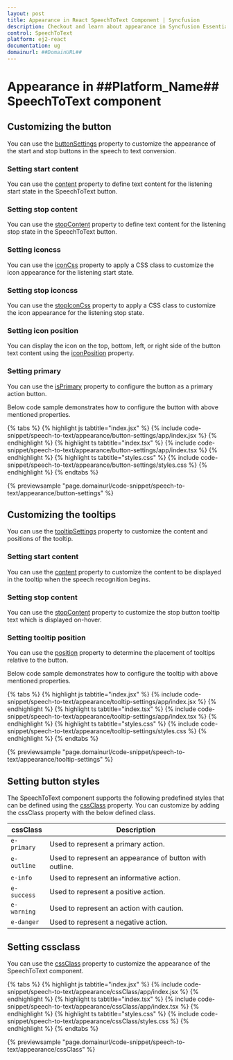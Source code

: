 ```yaml
---
layout: post
title: Appearance in React SpeechToText Component | Syncfusion
description: Checkout and learn about appearance in Syncfusion Essential React SpeechToText component, its elements, and more details.
control: SpeechToText
platform: ej2-react
documentation: ug
domainurl: ##DomainURL##
---
```


# Appearance in ##Platform_Name## SpeechToText component

## Customizing the button

You can use the [buttonSettings](../api/speech-to-text/#buttonSettings) property to customize the appearance of the start and stop buttons in the speech to text conversion.

### Setting start content

You can use the [content](../api/speech-to-text/buttonSettingsModel/#content) property to define text content for the listening start state in the SpeechToText button.

### Setting stop content

You can use the [stopContent](../api/speech-to-text/buttonSettingsModel/#stopContent) property to define text content for the listening stop state in the SpeechToText button.

### Setting iconcss

You can use the [iconCss](../api/speech-to-text/buttonSettingsModel/#iconCss) property to apply a CSS class to customize the icon appearance for the listening start state.

### Setting stop iconcss

You can use the [stopIconCss](../api/speech-to-text/buttonSettingsModel/#stopIconCss) property to apply a CSS class to customize the icon appearance for the listening stop state.

### Setting icon position

You can display the icon on the top, bottom, left, or right side of the button text content using the [iconPosition](../api/speech-to-text/buttonSettingsModel/#iconPosition) property.

### Setting primary

You can use the [isPrimary](../api/speech-to-text/buttonSettingsModel/#isPrimary) property to configure the button as a primary action button.

Below code sample demonstrates how to configure the button with above mentioned properties.

{% tabs %}
{% highlight js tabtitle="index.jsx" %}
{% include code-snippet/speech-to-text/appearance/button-settings/app/index.jsx %}
{% endhighlight %}
{% highlight ts tabtitle="index.tsx" %}
{% include code-snippet/speech-to-text/appearance/button-settings/app/index.tsx %}
{% endhighlight %}
{% highlight ts tabtitle="styles.css" %}
{% include code-snippet/speech-to-text/appearance/button-settings/styles.css %}
{% endhighlight %}
{% endtabs %}

 {% previewsample "page.domainurl/code-snippet/speech-to-text/appearance/button-settings" %}

## Customizing the tooltips

You can use the [tooltipSettings](../api/speech-to-text/#tooltipSettings) property to customize the content and positions of the tooltip.

### Setting start content

You can use the [content](../api/speech-to-text/tooltipSettingsModel/#content) property to customize the content to be displayed in the tooltip when the speech recognition begins.

### Setting stop content

You can use the [stopContent](../api/speech-to-text/tooltipSettingsModel/#stopContent) property to customize the stop button tooltip text which is displayed on-hover.

### Setting tooltip position

You can use the [position](../api/speech-to-text/tooltipSettingsModel/#position) property to determine the placement of tooltips relative to the button.

Below code sample demonstrates how to configure the tooltip with above mentioned properties.

{% tabs %}
{% highlight js tabtitle="index.jsx" %}
{% include code-snippet/speech-to-text/appearance/tooltip-settings/app/index.jsx %}
{% endhighlight %}
{% highlight ts tabtitle="index.tsx" %}
{% include code-snippet/speech-to-text/appearance/tooltip-settings/app/index.tsx %}
{% endhighlight %}
{% highlight ts tabtitle="styles.css" %}
{% include code-snippet/speech-to-text/appearance/tooltip-settings/styles.css %}
{% endhighlight %}
{% endtabs %}

 {% previewsample "page.domainurl/code-snippet/speech-to-text/appearance/tooltip-settings" %}

## Setting button styles

The SpeechToText component supports the following predefined styles that can be defined using the [cssClass](../api/speech-to-text/#cssClass) property. You can customize by adding the cssClass property with the below defined class. 

| cssClass | Description | 
| -------- | -------- | 
| `e-primary` | Used to represent a primary action. | 
| `e-outline` |  Used to represent an appearance of button with outline. | 
| `e-info` |  Used to represent an informative action. | 
| `e-success` | Used to represent a positive action. | 
| `e-warning` | Used to represent an action with caution. | 
| `e-danger` | Used to represent a negative action. |

## Setting cssclass

You can use the [cssClass](../api/speech-to-text/#cssClass) property to customize the appearance of the SpeechToText component.

{% tabs %}
{% highlight js tabtitle="index.jsx" %}
{% include code-snippet/speech-to-text/appearance/cssClass/app/index.jsx %}
{% endhighlight %}
{% highlight ts tabtitle="index.tsx" %}
{% include code-snippet/speech-to-text/appearance/cssClass/app/index.tsx %}
{% endhighlight %}
{% highlight ts tabtitle="styles.css" %}
{% include code-snippet/speech-to-text/appearance/cssClass/styles.css %}
{% endhighlight %}
{% endtabs %}

 {% previewsample "page.domainurl/code-snippet/speech-to-text/appearance/cssClass" %}
